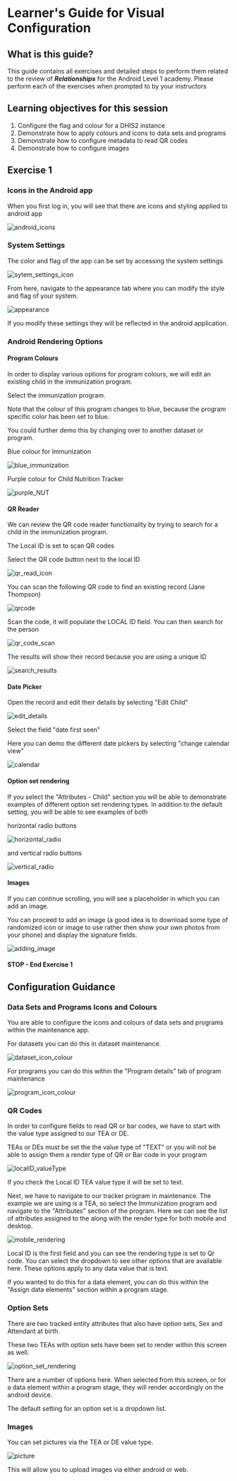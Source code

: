 # Learner's Guide for Visual Configuration

## What is this guide?

This guide contains all exercises and detailed steps to perform them related to the review of ***Relationships*** for the Android Level 1 academy. Please perform each of the exercises when prompted to by your instructors

## Learning objectives for this session

1. Configure the flag and colour for a DHIS2 instance
2. Demonstrate how to apply colours and icons to data sets and programs
3. Demonstrate how to configure metadata to read QR codes
4. Demonstrate how to configure images

## Exercise 1

### Icons in the Android app

When you first log in, you will see that there are icons and styling applied to android app

![android_icons](images/vizconfig/android_icons.jpg)

### System Settings

The color and flag of the app can be set by accessing the system settings

![sytem_settings_icon](images/vizconfig/system_settings_icon.png)

From here, navigate to the appearance tab where you can modify the style and flag of your system.

![appearance](images/vizconfig/system_settings.png)

If you modify these settings they will be reflected in the android application.

### Android Rendering Options

#### Program Colours

In order to display various options for program colours, we will edit an existing child in the immunization program.

Select the immunization program.

Note that the colour of this program changes to blue, because the program specific color has been set to blue.

You could further demo this by changing over to another dataset or program.

Blue colour for Immunization

![blue_immunization](images/vizconfig/blue_immunization.jpg)

Purple colour for Child Nutrition Tracker

![purple_NUT](images/vizconfig/purple_NUT.jpg)

#### QR Reader

We can review the QR code reader functionality by trying to search for a child in the immunization program.

The Local ID is set to scan QR codes

Select the QR code button next to the local ID

![qr_read_icon](images/vizconfig/qr_read_icon.png)

You can scan the following QR code to find an existing record (Jane Thompson)

![qrcode](images/vizconfig/qr_code.png)

Scan the code, it will populate the LOCAL ID field. You can then search for the person

![qr_code_scan](images/vizconfig/qr_code_scan.png)

The results will show their record because you are using a unique ID

![search_results](images/vizconfig/search_results.png)

#### Date Picker

Open the record and edit their details by selecting "Edit Child"

![edit_details](images/vizconfig/edit_details.png)

Select the field "date first seen"

Here you can demo the different date pickers by selecting "change calendar view"

![calendar](images/vizconfig/calendar_view.png)

#### Option set rendering

If you select the "Attributes - Child" section you will be able to demonstrate examples of different option set rendering types. In addition to the default setting, you will be able to see examples of both

horizontal radio buttons

![horizontal_radio](images/vizconfig/horizontal_radio.png)

and vertical radio buttons

![vertical_radio](images/vizconfig/vertical_radio.png)

#### Images

If you can continue scrolling, you will see a placeholder in which you can add an image.

You can proceed to add an image (a good idea is to download some type of randomized icon or image to use rather then show your own photos from your phone) and display the signature fields.

![adding_image](images/vizconfig/adding_image.png)

#### STOP - End Exercise 1

## Configuration Guidance

### Data Sets and Programs Icons and Colours

You are able to configure the icons and colours of data sets and programs within the maintenance app. 

For datasets you can do this in dataset maintenance.

![dataset_icon_colour](images/vizconfig/dataset_icon_colour.png)

For programs you can do this within the "Program details" tab of program maintenance

![program_icon_colour](images/vizconfig/program_icon_colour.png)

### QR Codes

In order to configure fields to read QR or bar codes, we have to start with the value type assigned to our TEA or DE.

TEAs or DEs must be set the the value type of "TEXT" or you will not be able to assign them a render type of QR or Bar code in your program

![localID_valueType](images/vizconfig/localID_valueType.png)

If you check the Local ID TEA value type it will be set to text.

Next, we have to navigate to our tracker program in maintenance. The example we are using is a TEA, so select the Immunization program and navigate to the "Attributes" section of the program. Here we can see the list of attributes assigned to the along with the render type for both mobile and desktop. 

![mobile_rendering](images/vizconfig/mobile_rendering.png)

Local ID is the first field and you can see the rendering type is set to Qr code. You can select the dropdown to see other options that are available here. These options apply to any data value that is text.

If you wanted to do this for a data element, you can do this within the "Assign data elements" section within a program stage.

### Option Sets

There are two tracked entity attributes that also have option sets, Sex and Attendant at birth.

These two TEAs with option sets have been set to render within this screen as well. 

![option_set_rendering](images/vizconfig/option_set_rendering.png)

There are a number of options here. When selected from this screen, or for a data element within a program stage, they will render accordingly on the android device.

The default setting for an option set is a dropdown list.

### Images

You can set pictures via the TEA or DE value type.

![picture](images/vizconfig/picture.png)

This will allow you to upload images via either android or web.